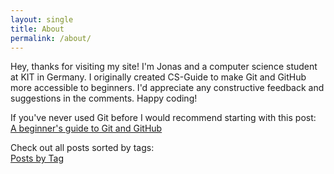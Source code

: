 ```yaml
---
layout: single
title: About
permalink: /about/
---
```


Hey, thanks for visiting my site! I'm Jonas and a computer science student at KIT
in Germany. I originally created CS-Guide to make Git and GitHub more accessible 
to beginners. I'd appreciate any constructive feedback and suggestions in the comments. Happy coding!

If you've never used Git before I would recommend starting with this post:  
<a href="{{ site.baseurl }}{% post_url 2019-03-10-a-beginners-guide-to-git-and-github %}">A beginner's guide to Git and GitHub</a>

Check out all posts sorted by tags:  
<a href="{{ site.baseurl }}{% link _pages/tag-archive.md %}">Posts by Tag</a>


